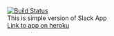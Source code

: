 [![Build Status](https://travis-ci.org/fortymorgan/project-lvl4-s259.svg?branch=master)](https://travis-ci.org/fortymorgan/project-lvl4-s259)  
This is simple version of Slack App  
[Link to app on heroku](https://slack-s259.herokuapp.com)
